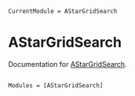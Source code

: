 ```@meta
CurrentModule = AStarGridSearch
```

# AStarGridSearch

Documentation for [AStarGridSearch](https://github.com/ngharrison/AStarGridSearch.jl).

```@index
```

```@autodocs
Modules = [AStarGridSearch]
```

